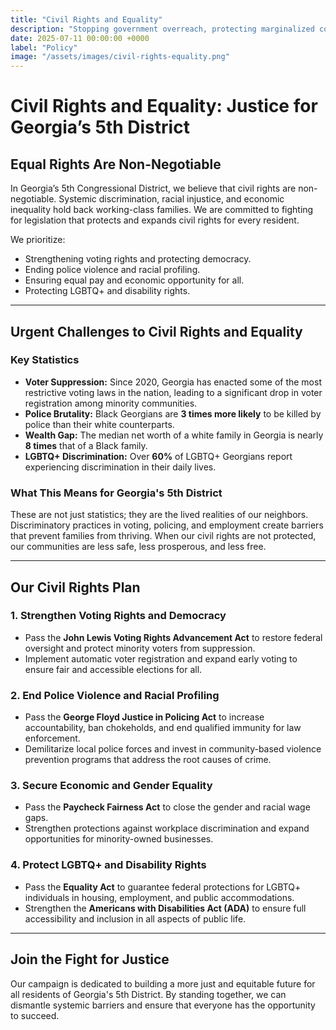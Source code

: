 ```yaml
---
title: "Civil Rights and Equality"
description: "Stopping government overreach, protecting marginalized communities, and ensuring equal rights and justice for all."
date: 2025-07-11 00:00:00 +0000
label: "Policy"
image: "/assets/images/civil-rights-equality.png"
---
```


# Civil Rights and Equality: Justice for Georgia’s 5th District

## Equal Rights Are Non-Negotiable

In Georgia’s 5th Congressional District, we believe that civil rights are non-negotiable. Systemic discrimination, racial injustice, and economic inequality hold back working-class families. We are committed to fighting for legislation that protects and expands civil rights for every resident.

We prioritize:

* Strengthening voting rights and protecting democracy.
* Ending police violence and racial profiling.
* Ensuring equal pay and economic opportunity for all.
* Protecting LGBTQ+ and disability rights.

---

## Urgent Challenges to Civil Rights and Equality

### Key Statistics

* **Voter Suppression:** Since 2020, Georgia has enacted some of the most restrictive voting laws in the nation, leading to a significant drop in voter registration among minority communities.
* **Police Brutality:** Black Georgians are **3 times more likely** to be killed by police than their white counterparts.
* **Wealth Gap:** The median net worth of a white family in Georgia is nearly **8 times** that of a Black family.
* **LGBTQ+ Discrimination:** Over **60%** of LGBTQ+ Georgians report experiencing discrimination in their daily lives.

### What This Means for Georgia's 5th District

These are not just statistics; they are the lived realities of our neighbors. Discriminatory practices in voting, policing, and employment create barriers that prevent families from thriving. When our civil rights are not protected, our communities are less safe, less prosperous, and less free.

---

## Our Civil Rights Plan

### 1. Strengthen Voting Rights and Democracy

* Pass the **John Lewis Voting Rights Advancement Act** to restore federal oversight and protect minority voters from suppression.
* Implement automatic voter registration and expand early voting to ensure fair and accessible elections for all.

### 2. End Police Violence and Racial Profiling

* Pass the **George Floyd Justice in Policing Act** to increase accountability, ban chokeholds, and end qualified immunity for law enforcement.
* Demilitarize local police forces and invest in community-based violence prevention programs that address the root causes of crime.

### 3. Secure Economic and Gender Equality

* Pass the **Paycheck Fairness Act** to close the gender and racial wage gaps.
* Strengthen protections against workplace discrimination and expand opportunities for minority-owned businesses.

### 4. Protect LGBTQ+ and Disability Rights

* Pass the **Equality Act** to guarantee federal protections for LGBTQ+ individuals in housing, employment, and public accommodations.
* Strengthen the **Americans with Disabilities Act (ADA)** to ensure full accessibility and inclusion in all aspects of public life.

---

## Join the Fight for Justice

Our campaign is dedicated to building a more just and equitable future for all residents of Georgia's 5th District. By standing together, we can dismantle systemic barriers and ensure that everyone has the opportunity to succeed.